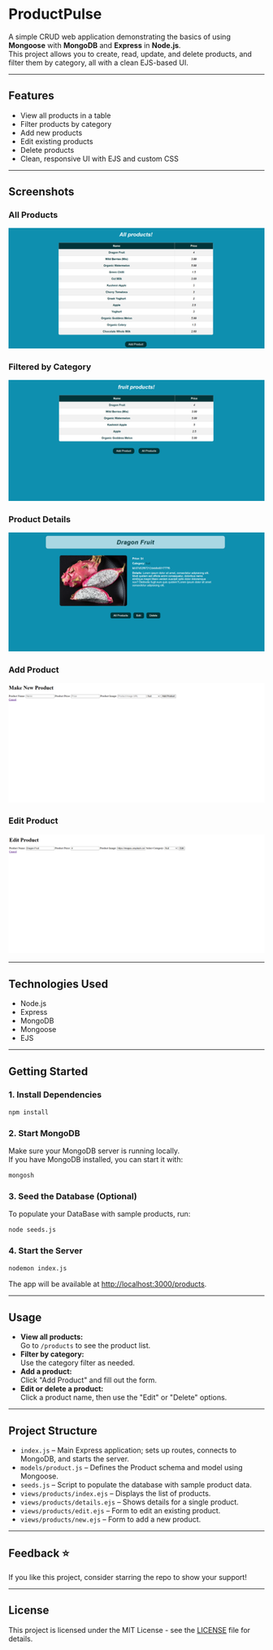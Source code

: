 # ProductPulse

A simple CRUD web application demonstrating the basics of using **Mongoose** with **MongoDB** and **Express** in **Node.js**.  
This project allows you to create, read, update, and delete products, and filter them by category, all with a clean EJS-based UI.

---

## Features

- View all products in a table
- Filter products by category
- Add new products
- Edit existing products
- Delete products
- Clean, responsive UI with EJS and custom CSS

---

## Screenshots

### All Products
![All Products](assets/all-products.png)

### Filtered by Category
![Category Filter](assets/fruit-category.png)

### Product Details
![Product Details](assets/product-details.png)

### Add Product
![Add Product](assets/add-product.png)

### Edit Product
![Edit Product](assets/edit-product.png)


---

## Technologies Used

- Node.js
- Express
- MongoDB
- Mongoose
- EJS

---

## Getting Started

### 1. Install Dependencies

```bash
npm install
```

### 2. Start MongoDB

Make sure your MongoDB server is running locally.  
If you have MongoDB installed, you can start it with:

```bash
mongosh
```

### 3. Seed the Database (Optional)

To populate your DataBase with sample products, run:

```bash
node seeds.js
```

### 4. Start the Server

```bash
nodemon index.js
```

The app will be available at [http://localhost:3000/products](http://localhost:3000/products).

---

## Usage

- **View all products:**  
  Go to `/products` to see the product list.
- **Filter by category:**  
  Use the category filter as needed.
- **Add a product:**  
  Click "Add Product" and fill out the form.
- **Edit or delete a product:**  
  Click a product name, then use the "Edit" or "Delete" options.

--- 

## Project Structure

- `index.js` – Main Express application; sets up routes, connects to MongoDB, and starts the server.
- `models/product.js` – Defines the Product schema and model using Mongoose.
- `seeds.js` – Script to populate the database with sample product data.
- `views/products/index.ejs` – Displays the list of products.
- `views/products/details.ejs` – Shows details for a single product.
- `views/products/edit.ejs` – Form to edit an existing product.
- `views/products/new.ejs` – Form to add a new product.

--- 

## Feedback ⭐️
If you like this project, consider starring the repo to show your support!

---

## License
This project is licensed under the MIT License - see the [LICENSE](LICENSE) file for details.
